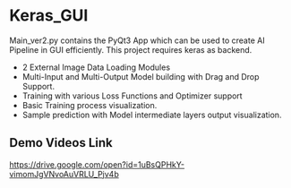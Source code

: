 # Keras_GUI
Main_ver2.py contains the PyQt3 App which can be used to create AI Pipeline in GUI efficiently.
This project requires keras as backend.
* 2 External Image Data Loading Modules
* Multi-Input and Multi-Output Model building with Drag and Drop Support. 
* Training with various Loss Functions and Optimizer support
* Basic Training process visualization.
* Sample prediction with Model intermediate layers output visualization.

## Demo Videos Link
https://drive.google.com/open?id=1uBsQPHkY-vimomJgVNvoAuVRLU_Pjv4b

